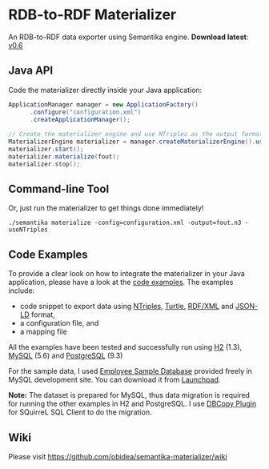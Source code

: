 RDB-to-RDF Materializer
=======================

An RDB-to-RDF data exporter using Semantika engine. **Download latest**: [v0.6](https://github.com/obidea/semantika-materializer/releases)

Java API
--------

Code the materializer directly inside your Java application:

```java
ApplicationManager manager = new ApplicationFactory()
      .configure("configuration.xml")
      .createApplicationManager();
      
// Create the materializer engine and use NTriples as the output format.
MaterializerEngine materializer = manager.createMaterializerEngine().useNTriples();
materializer.start();
materializer.materialize(fout);
materializer.stop();
```

Command-line Tool
-----------------

Or, just run the materializer to get things done immediately!

```
./semantika materialize -config=configuration.xml -output=fout.n3 -useNTriples
```

Code Examples
-------------

To provide a clear look on how to integrate the materializer in your Java application, please have a look at the
[code examples](https://github.com/obidea/semantika-materializer/tree/master/example). The examples include:
* code snippet to export data using [NTriples][1], [Turtle][2], [RDF/XML][3] and [JSON-LD][4] format,
* a configuration file, and
* a mapping file

All the examples have been tested and successfully run using [H2][5] (1.3), [MySQL][6] (5.6) and [PostgreSQL][7] (9.3)

For the sample data, I used [Employee Sample Database](http://dev.mysql.com/doc/employee/en/index.html) provided freely
in MySQL development site. You can download it from [Launchpad](https://launchpad.net/test-db/).

**Note:** The dataset is prepared for MySQL, thus data migration is required for running the other examples in H2 and 
PostgreSQL. I use [DBCopy Plugin](http://dbcopyplugin.sourceforge.net/) for SQuirreL SQL Client to do the migration.

Wiki
----

Please visit https://github.com/obidea/semantika-materializer/wiki

  [1]: http://www.w3.org/TR/n-triples/   "W3C recommendation on NTriples syntax"
  [2]: http://www.w3.org/TR/turtle/   "W3C recommendation on Turtle syntax"
  [3]: http://www.w3.org/TR/rdf-syntax-grammar/   "W3C recommendation on RDF/XML syntax"
  [4]: http://www.w3.org/TR/json-ld/   "W3C recommendation on JSON-LD syntax"
  [5]: http://www.h2database.com/   "H2 site"
  [6]: http://www.mysql.com/   "MySQL site"
  [7]: http://www.postgresql.org/   "PostgreSQL site"


